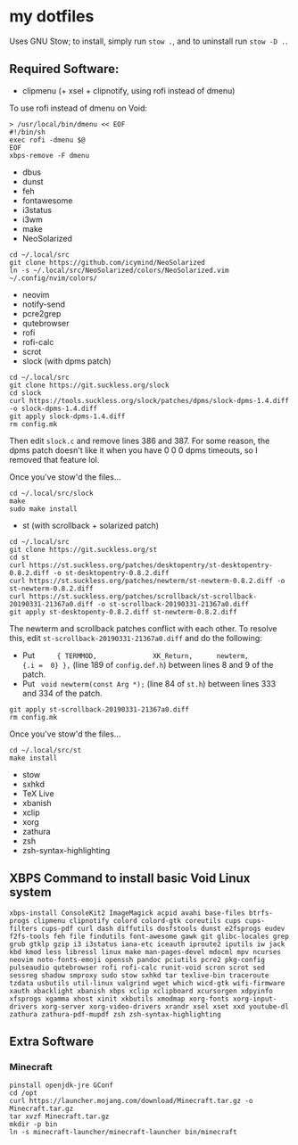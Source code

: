 # my dotfiles

Uses GNU Stow; to install, simply run `stow .`, and to uninstall run `stow -D .`.

## Required Software:

- clipmenu (+ xsel + clipnotify, using rofi instead of dmenu)

To use rofi instead of dmenu on Void:
```
> /usr/local/bin/dmenu << EOF
#!/bin/sh
exec rofi -dmenu $@
EOF
xbps-remove -F dmenu
```
- dbus
- dunst
- feh
- fontawesome
- i3status
- i3wm
- make
- NeoSolarized
```
cd ~/.local/src
git clone https://github.com/icymind/NeoSolarized
ln -s ~/.local/src/NeoSolarized/colors/NeoSolarized.vim ~/.config/nvim/colors/
```
- neovim
- notify-send
- pcre2grep
- qutebrowser
- rofi
- rofi-calc
- scrot
- slock (with dpms patch)
```
cd ~/.local/src
git clone https://git.suckless.org/slock
cd slock
curl https://tools.suckless.org/slock/patches/dpms/slock-dpms-1.4.diff -o slock-dpms-1.4.diff
git apply slock-dpms-1.4.diff
rm config.mk
```
Then edit `slock.c` and remove lines 386 and 387. For some reason, the dpms patch doesn't like it when you have 0 0 0 dpms timeouts, so I removed that feature lol.

Once you've stow'd the files...
```
cd ~/.local/src/slock
make
sudo make install
```
- st (with scrollback + solarized patch)
```
cd ~/.local/src
git clone https://git.suckless.org/st
cd st
curl https://st.suckless.org/patches/desktopentry/st-desktopentry-0.8.2.diff -o st-desktopentry-0.8.2.diff
curl https://st.suckless.org/patches/newterm/st-newterm-0.8.2.diff -o st-newterm-0.8.2.diff
curl https://st.suckless.org/patches/scrollback/st-scrollback-20190331-21367a0.diff -o st-scrollback-20190331-21367a0.diff
git apply st-desktopenty-0.8.2.diff st-newterm-0.8.2.diff
```
The newterm and scrollback patches conflict with each other. To resolve this, edit `st-scrollback-20190331-21367a0.diff` and do the following:
- Put ` 	{ TERMMOD,              XK_Return,      newterm,        {.i =  0} },` (line 189 of `config.def.h`) between lines 8 and 9 of the patch.
- Put ` void newterm(const Arg *);` (line 84 of `st.h`) between lines 333 and 334 of the patch.
```
git apply st-scrollback-20190331-21367a0.diff
rm config.mk
```
Once you've stow'd the files...
```
cd ~/.local/src/st
make install
```
- stow
- sxhkd
- TeX Live
- xbanish
- xclip
- xorg
- zathura
- zsh
- zsh-syntax-highlighting

## XBPS Command to install basic Void Linux system

	xbps-install ConsoleKit2 ImageMagick acpid avahi base-files btrfs-progs clipmenu clipnotify colord colord-gtk coreutils cups cups-filters cups-pdf curl dash diffutils dosfstools dunst e2fsprogs eudev f2fs-tools feh file findutils font-awesome gawk git glibc-locales grep grub gtklp gzip i3 i3status iana-etc iceauth iproute2 iputils iw jack kbd kmod less libressl linux make man-pages-devel mdocml mpv ncurses neovim noto-fonts-emoji openssh pandoc pciutils pcre2 pkg-config pulseaudio qutebrowser rofi rofi-calc runit-void scron scrot sed sessreg shadow smproxy sudo stow sxhkd tar texlive-bin traceroute tzdata usbutils util-linux valgrind wget which wicd-gtk wifi-firmware xauth xbacklight xbanish xbps xclip xclipboard xcursorgen xdpyinfo xfsprogs xgamma xhost xinit xkbutils xmodmap xorg-fonts xorg-input-drivers xorg-server xorg-video-drivers xrandr xsel xset xxd youtube-dl zathura zathura-pdf-mupdf zsh zsh-syntax-highlighting

## Extra Software

### Minecraft

```
pinstall openjdk-jre GConf
cd /opt
curl https://launcher.mojang.com/download/Minecraft.tar.gz -o Minecraft.tar.gz
tar xvzf Minecraft.tar.gz
mkdir -p bin
ln -s minecraft-launcher/minecraft-launcher bin/minecraft
```
